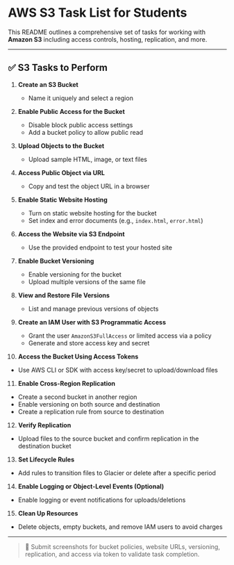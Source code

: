# AWS S3 Task List for Students

This README outlines a comprehensive set of tasks for working with **Amazon S3** including access controls, hosting, replication, and more.

---

## ✅ S3 Tasks to Perform

1. **Create an S3 Bucket**
   - Name it uniquely and select a region

2. **Enable Public Access for the Bucket**
   - Disable block public access settings
   - Add a bucket policy to allow public read

3. **Upload Objects to the Bucket**
   - Upload sample HTML, image, or text files

4. **Access Public Object via URL**
   - Copy and test the object URL in a browser

5. **Enable Static Website Hosting**
   - Turn on static website hosting for the bucket
   - Set index and error documents (e.g., `index.html`, `error.html`)

6. **Access the Website via S3 Endpoint**
   - Use the provided endpoint to test your hosted site

7. **Enable Bucket Versioning**
   - Enable versioning for the bucket
   - Upload multiple versions of the same file

8. **View and Restore File Versions**
   - List and manage previous versions of objects

9. **Create an IAM User with S3 Programmatic Access**
   - Grant the user `AmazonS3FullAccess` or limited access via a policy
   - Generate and store access key and secret

10. **Access the Bucket Using Access Tokens**
   - Use AWS CLI or SDK with access key/secret to upload/download files

11. **Enable Cross-Region Replication**
   - Create a second bucket in another region
   - Enable versioning on both source and destination
   - Create a replication rule from source to destination

12. **Verify Replication**
   - Upload files to the source bucket and confirm replication in the destination bucket

13. **Set Lifecycle Rules**
   - Add rules to transition files to Glacier or delete after a specific period

14. **Enable Logging or Object-Level Events (Optional)**
   - Enable logging or event notifications for uploads/deletions

15. **Clean Up Resources**
   - Delete objects, empty buckets, and remove IAM users to avoid charges

---

> 📌 Submit screenshots for bucket policies, website URLs, versioning, replication, and access via token to validate task completion.
